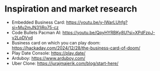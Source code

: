 # Inspiration and market research
- Embedded Business Card: https://youtu.be/y-lWarLUhfg?si=Mu2mJN31iRo75-cz
- Code Bullets Pacman AI: https://youtu.be/QpyHYRBKy8U?si=XPdFzpJ-v2LpDVyd
- Business card on which you can play doom: https://hackaday.com/2024/12/28/the-business-card-of-doom/
- Play Date Console: https://play.date/
- Arduboy: https://www.arduboy.com/
- Uber Clone: https://jurajmajerik.com/blog/start-here/

